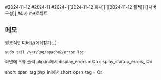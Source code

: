 #2024-11-12 #2024-11 #2024- [[2024-11-12 회사]] [[2024-11-12 플젝]] [[서버 구성]]
#회사 #프로젝트

## 메모
원초적인 디버깅(에러찾기는)
```linux
sudo tail /var/log/apache2/error.log
```

화면에 오류 출력 
php.ini에서 
display_errors = On
display_startup_errors_ On

short_open_tag
php_ini에서 
short_open_tag = On

